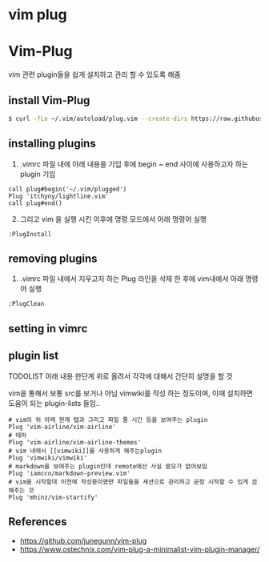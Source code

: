 # vim plug

# Vim-Plug
vim 관련 plugin들을 쉽게 설치하고 관리 할 수 있도록 해줌 

## install Vim-Plug
```bash
$ curl -fLo ~/.vim/autoload/plug.vim --create-dirs https://raw.githubusercontent.com/junegunn/vim-plug/master/plug.vim
```

## installing plugins
1. .vimrc 파일 내에 아래 내용을 기입 후에 begin ~ end 사이에 사용하고자 하는 plugin 기입 
```
call plug#begin('~/.vim/plugged')
Plug 'itchyny/lightline.vim'
call plug#end()
```

2. 그리고 vim 을 실행 시킨 이후에 명령 모드에서 아래 명령어 실행 
```
:PlugInstall
```

## removing plugins
1. .vimrc 파일 내에서 지우고자 하는 Plug 라인을 삭제 한 후에 vim내에서 아래 명령어 실행 
```
:PlugClean
```

## setting in vimrc

## plugin list 
TODOLIST 
아래 내용 한단계 위로 올려서 각각에 대해서 간단히 설명을 할 것 

vim을 통해서 보통 src를 보거나 아님  vimwiki를 작성 하는 정도이며, 이때 설치하면 도움이 되는 
plugin-lists 들임..   

```
# vim의 위 아래 현재 탭과 그리고 파일 줄 시간 등을 보여주는 plugin
Plug 'vim-airline/vim-airline'
# 테마 
Plug 'vim-airline/vim-airline-themes'
# vim 내에서 [[vimwiki]]를 사용하게 해주는plugin
Plug 'vimwiki/vimwiki'
# markdown을 보여주는 plugin인데 remote에선 사실 쓸모가 없어보임 
Plug 'iamcco/markdown-preview.vim'
# vim을 시작할대 이전에 작성중이였떤 파일들을 세션으로 관리하고 곧장 시작할 수 있게 끔 해주는 것
Plug 'mhinz/vim-startify'
```




## References 
 - <https://github.com/junegunn/vim-plug> 
  - <https://www.ostechnix.com/vim-plug-a-minimalist-vim-plugin-manager/>
